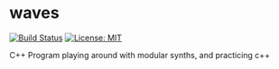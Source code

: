 # waves

[comment]: #[![codecov](https://codecov.io/gh/lefticus/cpp_starter_project/branch/master/graph/badge.svg)](https://codecov.io/gh/lefticus/cpp_starter_project)
[![Build Status](https://travis-ci.org/jonnerloller/waves.svg?branch=master)](https://travis-ci.org/jonnerloller/waves.svg?branch=master)
[![License: MIT](https://img.shields.io/badge/License-MIT-green.svg)](https://opensource.org/licenses/MIT)

C++ Program playing around with modular synths, and practicing c++
